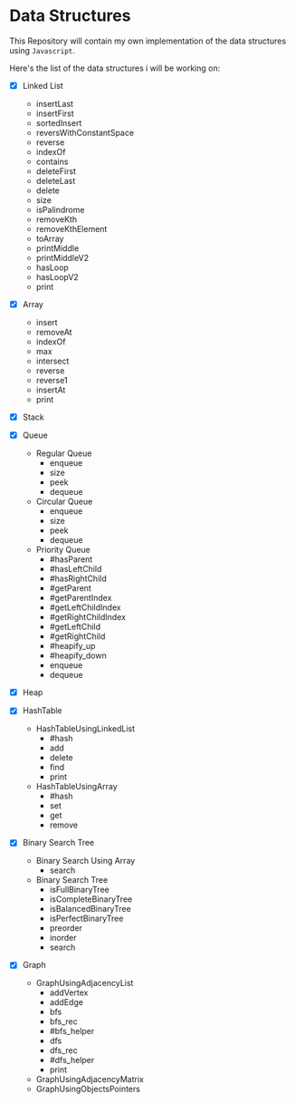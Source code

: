 # Data Structures

This Repository will contain my own implementation of the data structures using `Javascript`. 

Here's the list of the data structures i will be working on:
- [x] Linked List 
    - insertLast
    - insertFirst
    - sortedInsert
    - reversWithConstantSpace
    - reverse
    - indexOf
    - contains
    - deleteFirst
    - deleteLast
    - delete
    - size
    - isPalindrome
    - removeKth
    - removeKthElement
    - toArray
    - printMiddle
    - printMiddleV2
    - hasLoop
    - hasLoopV2
    - print
- [x] Array
    - insert
    - removeAt
    - indexOf
    - max
    - intersect
    - reverse
    - reverse1
    - insertAt
    - print
- [x] Stack
- [x] Queue
    - Regular Queue
        - enqueue
        - size
        - peek
        - dequeue
    - Circular Queue
        - enqueue
        - size
        - peek
        - dequeue
    - Priority Queue
        - #hasParent
        - #hasLeftChild
        - #hasRightChild
        - #getParent
        - #getParentIndex
        - #getLeftChildIndex
        - #getRightChildIndex
        - #getLeftChild
        - #getRightChild
        - #heapify_up
        - #heapify_down
        - enqueue
        - dequeue
- [x] Heap
- [x] HashTable
    - HashTableUsingLinkedList
        - #hash
        - add
        - delete
        - find
        - print
    - HashTableUsingArray
        - #hash
        - set
        - get
        - remove
- [x] Binary Search Tree
    - Binary Search Using Array
        - search
    - Binary Search Tree 
        - isFullBinaryTree
        - isCompleteBinaryTree
        - isBalancedBinaryTree
        - isPerfectBinaryTree
        - preorder
        - inorder
        - search

- [x] Graph
    - GraphUsingAdjacencyList
        - addVertex
        - addEdge
        - bfs
        - bfs_rec
        - #bfs_helper
        - dfs
        - dfs_rec
        - #dfs_helper
        - print
    - GraphUsingAdjacencyMatrix
    - GraphUsingObjectsPointers
